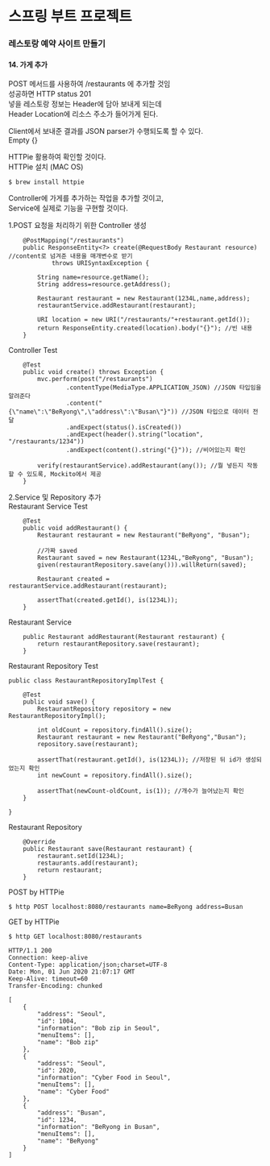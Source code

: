 # 스프링 부트 프로젝트
### 레스토랑 예약 사이트 만들기 

#### 14. 가게 추가  

POST 메서드를 사용하여 /restaurants 에 추가할 것임    
성공하면 HTTP status 201    
넣을 레스토랑 정보는 Header에 담아 보내게 되는데  
Header Location에 리소스 주소가 들어가게 된다.   

Client에서 보내준 결과를 JSON parser가 수행되도록 할 수 있다.  
Empty {}

HTTPie 활용하여 확인할 것이다.       
HTTPie 설치 (MAC OS)
```shell script
$ brew install httpie
```

Controller에 가게를 추가하는 작업을 추가할 것이고,   
Service에 실제로 기능을 구현할 것이다.   

1.POST 요청을 처리하기 위한 Controller 생성
```
    @PostMapping("/restaurants")
    public ResponseEntity<?> create(@RequestBody Restaurant resource) //content로 넘겨준 내용을 매개변수로 받기
            throws URISyntaxException {

        String name=resource.getName();
        String address=resource.getAddress();

        Restaurant restaurant = new Restaurant(1234L,name,address);
        restaurantService.addRestaurant(restaurant);

        URI location = new URI("/restaurants/"+restaurant.getId());
        return ResponseEntity.created(location).body("{}"); //빈 내용
    }
```   
Controller Test
```
    @Test
    public void create() throws Exception {
        mvc.perform(post("/restaurants")
                .contentType(MediaType.APPLICATION_JSON) //JSON 타입임을 알려준다
                .content("{\"name\":\"BeRyong\",\"address\":\"Busan\"}")) //JSON 타입으로 데이터 전달
                .andExpect(status().isCreated())
                .andExpect(header().string("location", "/restaurants/1234"))
                .andExpect(content().string("{}")); //비어있는지 확인

        verify(restaurantService).addRestaurant(any()); //뭘 넣든지 작동할 수 있도록, Mockito에서 제공
    }
```

2.Service 및 Repository 추가    
Restaurant Service Test
```
    @Test
    public void addRestaurant() {
        Restaurant restaurant = new Restaurant("BeRyong", "Busan");

        //가짜 saved
        Restaurant saved = new Restaurant(1234L,"BeRyong", "Busan");
        given(restaurantRepository.save(any())).willReturn(saved);

        Restaurant created = restaurantService.addRestaurant(restaurant);

        assertThat(created.getId(), is(1234L));
    }
```

Restaurant Service
```
    public Restaurant addRestaurant(Restaurant restaurant) {
        return restaurantRepository.save(restaurant);
    }
```

Restaurant Repository Test
```
public class RestaurantRepositoryImplTest {

    @Test
    public void save() {
        RestaurantRepository repository = new RestaurantRepositoryImpl();

        int oldCount = repository.findAll().size();
        Restaurant restaurant = new Restaurant("BeRyong","Busan");
        repository.save(restaurant);

        assertThat(restaurant.getId(), is(1234L)); //저장된 뒤 id가 생성되었는지 확인    
        int newCount = repository.findAll().size();

        assertThat(newCount-oldCount, is(1)); //개수가 늘어났는지 확인
    }

}
```

Restaurant Repository
```
    @Override
    public Restaurant save(Restaurant restaurant) {
        restaurant.setId(1234L);
        restaurants.add(restaurant);
        return restaurant;
    }
```

POST by HTTPie
```shell script
$ http POST localhost:8080/restaurants name=BeRyong address=Busan
```

GET by HTTPie
```shell script
$ http GET localhost:8080/restaurants

HTTP/1.1 200 
Connection: keep-alive
Content-Type: application/json;charset=UTF-8
Date: Mon, 01 Jun 2020 21:07:17 GMT
Keep-Alive: timeout=60
Transfer-Encoding: chunked

[
    {
        "address": "Seoul",
        "id": 1004,
        "information": "Bob zip in Seoul",
        "menuItems": [],
        "name": "Bob zip"
    },
    {
        "address": "Seoul",
        "id": 2020,
        "information": "Cyber Food in Seoul",
        "menuItems": [],
        "name": "Cyber Food"
    },
    {
        "address": "Busan",
        "id": 1234,
        "information": "BeRyong in Busan",
        "menuItems": [],
        "name": "BeRyong"
    }
]
```
    
    